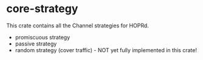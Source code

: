 # core-strategy

This crate contains all the Channel strategies for HOPRd.

- promiscuous strategy
- passive strategy
- random strategy (cover traffic) - NOT yet fully implemented in this crate!
